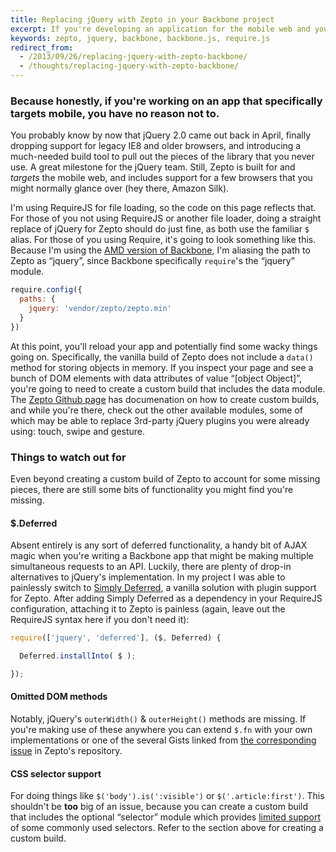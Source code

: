 ```yaml
---
title: Replacing jQuery with Zepto in your Backbone project
excerpt: If you're developing an application for the mobile web and you're using jQuery, you can (and should) probably swap it out for Zepto.
keywords: zepto, jquery, backbone, backbone.js, require.js
redirect_from:
  - /2013/09/26/replacing-jquery-with-zepto-backbone/
  - /thoughts/replacing-jquery-with-zepto-backbone/
---
```


### Because honestly, if you're working on an app that specifically targets mobile, you have no reason not to.

You probably know by now that jQuery 2.0 came out back in April, finally dropping support for legacy IE8 and older browsers, and introducing a much-needed build tool to pull out the pieces of the library that you never use. A great milestone for the jQuery team. Still, Zepto is built for and *targets* the mobile web, and includes support for a few browsers that you might normally glance over (hey there, Amazon Silk).

I'm using RequireJS for file loading, so the code on this page reflects that. For those of you not using RequireJS or another file loader, doing a straight replace of jQuery for Zepto should do just fine, as both use the familiar ```$``` alias. For those of you using Require, it's going to look something like this. Because I'm using the [AMD version of Backbone](https://github.com/amdjs/backbone), I'm aliasing the path to Zepto as “jquery”, since Backbone specifically ```require```'s the “jquery” module.

```js
require.config({
  paths: {
    jquery: 'vendor/zepto/zepto.min'
  }
})
```

At this point, you'll reload your app and potentially find some wacky things going on. Specifically, the vanilla build of Zepto does not include a ```data()``` method for storing objects in memory. If you inspect your page and see a bunch of DOM elements with data attributes of value “[object Object]”, you're going to need to create a custom build that includes the data module. The [Zepto Github page](https://github.com/madrobby/zepto) has documenation on how to create custom builds, and while you're there, check out the other available modules, some of which may be able to replace 3rd-party jQuery plugins you were already using: touch, swipe and gesture.

### Things to watch out for

Even beyond creating a custom build of Zepto to account for some missing pieces, there are still some bits of functionality you might find you're missing.

#### $.Deferred

Absent entirely is any sort of deferred functionality, a handy bit of AJAX magic when you're writing a Backbone app that might be making multiple simultaneous requests to an API. Luckily, there are plenty of drop-in alternatives to jQuery's implementation. In my project I was able to painlessly switch to [Simply Deferred](https://github.com/sudhirj/simply-deferred), a vanilla solution with plugin support for Zepto. After adding Simply Deferred as a dependency in your RequireJS configuration, attaching it to Zepto is painless (again, leave out the RequireJS syntax here if you don't need it):

```js
require(['jquery', 'deferred'], ($, Deferred) {

  Deferred.installInto( $ );

});
```

#### Omitted DOM methods

Notably, jQuery's ```outerWidth()``` & ```outerHeight()``` methods are missing. If you're making use of these anywhere you can extend ```$.fn``` with your own implementations or one of the several Gists linked from [the corresponding issue](https://github.com/madrobby/zepto/issues/618) in Zepto's repository.

#### CSS selector support

For doing things like ```$('body').is(':visible')``` or ```$('.article:first')```. This shouldn't be **too** big of an issue, because you can create a custom build that includes the optional “selector” module which provides [limited support](https://github.com/madrobby/zepto/blob/master/src/selector.js#L24) of some commonly used selectors. Refer to the section above for creating a custom build.
